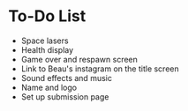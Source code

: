 # To-Do List

- Space lasers
- Health display
- Game over and respawn screen
- Link to Beau's instagram on the title screen
- Sound effects and music
- Name and logo
- Set up submission page
